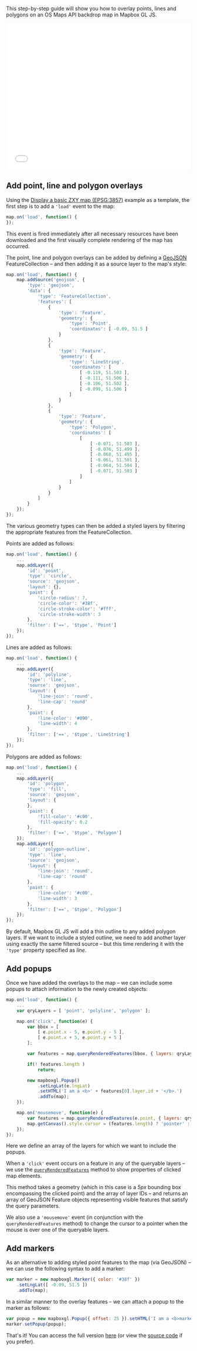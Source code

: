 This step-by-step guide will show you how to overlay points, lines and polygons on an OS Maps API backdrop map in Mapbox GL JS.

<p><iframe style="width:100%;height:400px;max-width:1200px;border:1px solid #f5f5f5;" src="/public/os-data-hub-tutorials/dist/quick-start/mapbox-gl-js-adding-overlays.php"></iframe></p>

## Add point, line and polygon overlays

Using the [Display a basic ZXY map (EPSG:3857)](https://labs.os.uk/public/os-data-hub-examples/os-maps-api/zxy-3857-basic-map) example as a template, the first step is to add a `'load'` event to the map:

```js
map.on('load', function() {
});
```

This event is fired immediately after all necessary resources have been downloaded and the first visually complete rendering of the map has occurred.

The point, line and polygon overlays can be added by defining a [GeoJSON](https://geojson.org/) FeatureCollection &ndash; and then adding it as a source layer to the map's style:

```js
map.on('load', function() {
    map.addSource('geojson', {
        'type': 'geojson',
        'data': {
            'type': 'FeatureCollection',
            'features': [
                {
                    'type': 'Feature',
                    'geometry': {
                        'type': 'Point',
                        'coordinates': [ -0.09, 51.5 ]
                    }
                },
                {
                    'type': 'Feature',
                    'geometry': {
                        'type': 'LineString',
                        'coordinates': [
                            [ -0.119, 51.503 ],
                            [ -0.111, 51.506 ],
                            [ -0.106, 51.502 ],
                            [ -0.099, 51.506 ]
                        ]
                    }
                },
                {
                    'type': 'Feature',
                    'geometry': {
                        'type': 'Polygon',
                        'coordinates': [
                            [
                                [ -0.071, 51.503 ],
                                [ -0.076, 51.499 ],
                                [ -0.068, 51.495 ],
                                [ -0.061, 51.501 ],
                                [ -0.064, 51.504 ],
                                [ -0.071, 51.503 ]
                            ]
                        ]
                    }
                }
            ]
        }
    });
});
```

The various geometry types can then be added a styled layers by filtering the appropriate features from the FeatureCollection.

Points are added as follows:

```js
map.on('load', function() {
    ...
    map.addLayer({
        'id': 'point',
        'type': 'circle',
        'source': 'geojson',
        'layout': {},
        'paint': {
            'circle-radius': 7,
            'circle-color': '#38f',
            'circle-stroke-color': '#fff',
            'circle-stroke-width': 3
        },
        'filter': ['==', '$type', 'Point']
    });
});
```

Lines are added as follows:

```js
map.on('load', function() {
    ...
    map.addLayer({
        'id': 'polyline',
        'type': 'line',
        'source': 'geojson',
        'layout': {
            'line-join': 'round',
            'line-cap': 'round'
        },
        'paint': {
            'line-color': '#090',
            'line-width': 4
        },
        'filter': ['==', '$type', 'LineString']
    });
});
```

Polygons are added as follows:

```js
map.on('load', function() {
    ...
    map.addLayer({
        'id': 'polygon',
        'type': 'fill',
        'source': 'geojson',
        'layout': {
        },
        'paint': {
            'fill-color': '#c00',
            'fill-opacity': 0.2
        },
        'filter': ['==', '$type', 'Polygon']
    });
    map.addLayer({
        'id': 'polygon-outline',
        'type': 'line',
        'source': 'geojson',
        'layout': {
            'line-join': 'round',
            'line-cap': 'round'
        },
        'paint': {
            'line-color': '#c00',
            'line-width': 3
        },
        'filter': ['==', '$type', 'Polygon']
    });
});
```

By default, Mapbox GL JS will add a thin outline to any added polygon layers. If we want to include a styled outline, we need to add another layer using exactly the same filtered source &ndash; but this time rendering it with the `'type'` property specified as *line*.

## Add popups

Once we have added the overlays to the map &ndash; we can include some popups to attach information to the newly created objects:

```js
map.on('load', function() {
    ...
    var qryLayers = [ 'point', 'polyline', 'polygon' ];

    map.on('click', function(e) {
        var bbox = [
            [ e.point.x - 5, e.point.y - 5 ],
            [ e.point.x + 5, e.point.y + 5 ]
        ];

        var features = map.queryRenderedFeatures(bbox, { layers: qryLayers });

        if(! features.length )
            return;

        new mapboxgl.Popup()
            .setLngLat(e.lngLat)
            .setHTML('I am a <b>' + features[0].layer.id + '</b>.')
            .addTo(map);
    });

    map.on('mousemove', function(e) {
        var features = map.queryRenderedFeatures(e.point, { layers: qryLayers });
        map.getCanvas().style.cursor = (features.length) ? 'pointer' : '';
    });
});
```

Here we define an array of the layers for which we want to include the popups.

When a `'click'` event occurs on a feature in any of the queryable layers &ndash; we use the  [`queryRenderedFeatures`](https://docs.mapbox.com/mapbox-gl-js/api/#map#queryrenderedfeatures) method to show properties of clicked map elements.

This method takes a geometry (which in this case is a *5px* bounding box encompassing the clicked point) and the array of layer IDs &ndash; and returns an array of GeoJSON Feature objects representing visible features that satisfy the query parameters.

We also use a `'mousemove'` event (in conjunction with the `queryRenderedFeatures` method) to change the cursor to a pointer when the mouse is over one of the queryable layers.

## Add markers

As an alternative to adding styled point features to the map (via GeoJSON) &ndash; we can use the following syntax to add a marker:

```js
var marker = new mapboxgl.Marker({ color: '#38f' })
    .setLngLat([ -0.09, 51.5 ])
    .addTo(map);
```

In a similar manner to the overlay features &ndash; we can attach a popup to the marker as follows:

```js
var popup = new mapboxgl.Popup({ offset: 25 }).setHTML('I am a <b>marker</b>.');
marker.setPopup(popup);
```

That's it! You can access the full version [here](/public/os-data-hub-tutorials/dist/quick-start/mapbox-gl-js-adding-overlays.php) (or view the [source code](/public/os-data-hub-tutorials/dist/quick-start/source-view.html#mapbox-gl-js-adding-overlays) if you prefer).
